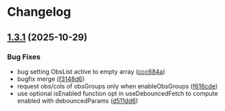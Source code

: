 # Changelog

## [1.3.1](https://github.com/haniffalab/cherita-react/compare/v1.3.0...v1.3.1) (2025-10-29)


### Bug Fixes

* bug setting ObsList active to empty array ([ccc684a](https://github.com/haniffalab/cherita-react/commit/ccc684aa1a5e1e2b2725bb64d8622b07d2e34002))
* bugfix merge ([f3148d6](https://github.com/haniffalab/cherita-react/commit/f3148d688cea501c497a22ef8c73760b9c7414fd))
* request obs/cols of obsGroups only when enableObsGroups ([f616cde](https://github.com/haniffalab/cherita-react/commit/f616cdeb4627b57f5a6133661894f01ecc29c16b))
* use optional isEnabled function opt in useDebouncedFetch to compute enabled with debouncedParams ([d511dd6](https://github.com/haniffalab/cherita-react/commit/d511dd6d092bef205554f5668e9a9124ca49923c))
